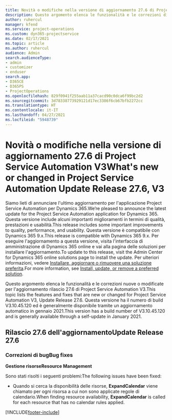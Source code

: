 ```yaml
---
title: Novità o modifiche nella versione di aggiornamento 27.6 di Project Service Automation aggiornamento rapido V3
description: Questo argomento elenca le funzionalità e le correzioni disponibili nella versione di aggiornamento 27.6 di Project Service Automation aggiornamento rapido V3.
author: ruhercul
manager: kfend
ms.service: project-operations
ms.custom: dyn365-projectservice
ms.date: 02/17/2021
ms.topic: article
ms.author: ruhercul
audience: Admin
search.audienceType:
- admin
- customizer
- enduser
search.app:
- D365CE
- D365PS
- ProjectOperations
ms.openlocfilehash: 829f0941f255aab11a37cacd90c0dca6f99bc2d2
ms.sourcegitcommit: 3d78338773929121d17ec3386f6cb67bfb2272cc
ms.translationtype: HT
ms.contentlocale: it-IT
ms.lasthandoff: 04/27/2021
ms.locfileid: "5948739"
---
```

# <a name="whats-new-or-changed-in-project-service-automation-update-release-276-v3"></a><span data-ttu-id="f64cb-103">Novità o modifiche nella versione di aggiornamento 27.6 di Project Service Automation V3</span><span class="sxs-lookup"><span data-stu-id="f64cb-103">What's new or changed in Project Service Automation Update Release 27.6, V3</span></span>

<span data-ttu-id="f64cb-104">Siamo lieti di annunciare l'ultimo aggiornamento per l'applicazione Project Service Automation per Dynamics 365.</span><span class="sxs-lookup"><span data-stu-id="f64cb-104">We’re pleased to announce the latest update for the Project Service Automation application for Dynamics 365.</span></span> <span data-ttu-id="f64cb-105">Questa versione include alcuni importanti miglioramenti in termini di qualità, prestazioni e usabilità.</span><span class="sxs-lookup"><span data-stu-id="f64cb-105">This release includes some important improvements to quality, performance, and usability.</span></span> <span data-ttu-id="f64cb-106">Questa versione è compatibile con Dynamics 365 9.x.</span><span class="sxs-lookup"><span data-stu-id="f64cb-106">This release is compatible with Dynamics 365 9.x.</span></span> <span data-ttu-id="f64cb-107">Per eseguire l'aggiornamento a questa versione, visita l'interfaccia di amministrazione di Dynamics 365 online e vai alla pagina delle soluzioni per installare l'aggiornamento.</span><span class="sxs-lookup"><span data-stu-id="f64cb-107">To update to this release, visit the Admin Center for Dynamics 365 online solutions page to install the update.</span></span> <span data-ttu-id="f64cb-108">Per ulteriori informazioni, vedere [Installare, aggiornare o rimuovere una soluzione preferita](/power-platform/admin/install-remove-preferred-solution).</span><span class="sxs-lookup"><span data-stu-id="f64cb-108">For more information, see [Install, update, or remove a preferred solution](/power-platform/admin/install-remove-preferred-solution).</span></span>

<span data-ttu-id="f64cb-109">Questo argomento elenca le funzionalità e le correzioni nuove o modificate per l'aggiornamento rilascio 27.6 di Project Service Automation V3.</span><span class="sxs-lookup"><span data-stu-id="f64cb-109">This topic lists the features and fixes that are new or changed for Project Service Automation V3, Update Release 27.6.</span></span> <span data-ttu-id="f64cb-110">Questa versione ha il numero di build V3.10.45.120 ed è generalmente disponibile tramite un aggiornamento automatico in gennaio 2021.</span><span class="sxs-lookup"><span data-stu-id="f64cb-110">This version has a build number of V3.10.45.120 and is generally available through a self-update in January 2021.</span></span>

## <a name="update-release-276"></a><span data-ttu-id="f64cb-111">Rilascio 27.6 dell'aggiornamento</span><span class="sxs-lookup"><span data-stu-id="f64cb-111">Update Release 27.6</span></span>

### <a name="bug-fixes"></a><span data-ttu-id="f64cb-112">Correzioni di bug</span><span class="sxs-lookup"><span data-stu-id="f64cb-112">Bug fixes</span></span>


<span data-ttu-id="f64cb-113">**Gestione risorse**</span><span class="sxs-lookup"><span data-stu-id="f64cb-113">**Resource Management**</span></span>

<span data-ttu-id="f64cb-114">Sono stati risolti i seguenti problemi:</span><span class="sxs-lookup"><span data-stu-id="f64cb-114">The following issues have been fixed:</span></span>

- <span data-ttu-id="f64cb-115">Quando si cerca la disponibilità delle risorse, **ExpandCalendar** viene chiamato per ogni risorsa a cui non sono applicate regole di calendario.</span><span class="sxs-lookup"><span data-stu-id="f64cb-115">When finding resource availability, **ExpandCalendar** is called for each resource that has no calendar rules applied.</span></span>


[!INCLUDE[footer-include](../includes/footer-banner.md)]